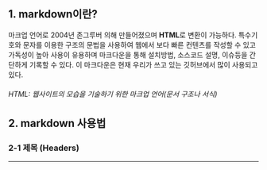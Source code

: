 ## 1. markdown이란?


마크업 언어로 2004년 존그루버 의해 만들어졌으며 **HTML**로 변환이 가능하다. 특수기호와 문자를 이용한 구조의 문법을 사용하여 웹에서 보다 빠른 컨텐츠를 작성할 수 있고
가독성이 높아 사용이 유용하며 마크다운을 통해 설치방법, 소스코드 설명, 이슈등을 간단하게 기록할 수 있다. 이 마크다운은 현재 우리가 쓰고 있는 깃허브에서 많이 사용되고 있다.
###### HTML: 웹사이트의 모습을 기술하기 위한 마크업 언어(문서 구조나 서식)


## 2. markdown 사용법

### 2-1 제목 (Headers)
-------------




